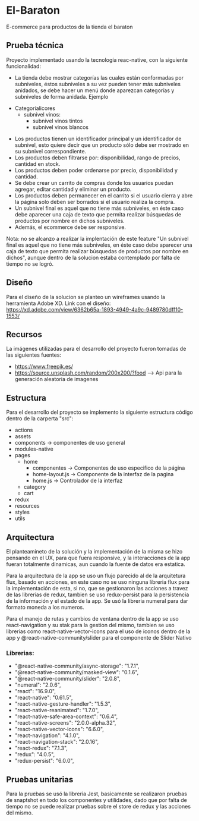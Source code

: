 # El-Baraton
E-commerce para productos de la tienda el baraton

## Prueba técnica
Proyecto implementado usando la tecnología reac-native, con la siguiente funcionalidad:
- La tienda debe mostrar categorías las cuales están conformadas por subniveles, éstos subniveles a su vez pueden tener más subniveles anidados, se debe hacer un menú donde aparezcan categorías y subniveles de forma anidada. Ejemplo
* Categoríalicores
  * subnivel vinos:
    * subnivel vinos tintos
    * subnivel vinos blancos
- Los productos tienen un identificador principal y un identificador de subnivel, esto quiere decir que un producto sólo debe ser mostrado en su subnivel correspondiente.
- Los productos deben filtrarse por: disponibilidad, rango de precios, cantidad en stock.
- Los productos deben poder ordenarse por precio, disponibilidad y cantidad.
- Se debe crear un carrito de compras donde los usuarios puedan agregar, editar
cantidad y eliminar un producto.
- Los productos deben permanecer en el carrito si el usuario cierra y abre la página solo
deben ser borrados si el usuario realiza la compra.
- Un subnivel final es aquel que no tiene más subniveles, en éste caso debe aparecer una
caja de texto que permita realizar búsquedas de productos por nombre en dichos
subniveles.
- Además, el ecommerce debe ser responsive.

Nota: no se alcanzo a realizar la implentación de este feature "Un subnivel final es aquel que no tiene más subniveles, en éste caso debe aparecer una caja de texto que permita realizar búsquedas de productos por nombre en dichos", aunque dentro de la solucion estaba contemplado por falta de tiempo no se logró.

## Diseño
Para el diseño de la solucion se planteo un wireframes usando la herramienta Adobe XD.
Link con el diseño: https://xd.adobe.com/view/6362b65a-1893-4949-4a9c-9489780dff10-1553/

## Recursos
La imágenes utilizadas para el desarrollo del proyecto fueron tomadas de las siguientes fuentes:
* https://www.freepik.es/
* https://source.unsplash.com/random/200x200/?food  --> Api para la generación aleatoria de imagenes

## Estructura
Para el desarrollo del proyecto se implemento la siguiente estructura código dentro de la carperta "src":
* actions
* assets
* components -> componentes de uso general
* modules-native
* pages
  * home
    * componentes -> Componentes de uso especifico de la página
    * home-layout.js -> Componente de la interfaz de la pagina
    * home.js -> Controlador de la interfaz
  * category
  * cart
* redux
* resources
* styles
* utils

## Arquitectura
El planteamineto de la solución y la implementación de la misma se hizo pensando en el UX, para que fuera responsive,
y la interacciones de la app fueran totalmente dinamicas, aun cuando la fuente de datos era estatica.

Para la arquitectura de la app se uso un flujo parecido al de la arquitetura flux, basado en acciones, en este caso
no se uso ninguna libreria flux para la implementación de esta, si no, que se gestionaron las acciones a travez de 
las librerias de redux, tambien se uso redux-persist para la persistencia de la información y el estado de la app.
Se usó la libreria numeral para dar formato moneda a los numeros.

Para el manejo de rutas y cambios de ventana dentro de la app se uso react-navigation y su stak para la gestion del mismo, 
tambien se uso librerias como react-native-vector-icons para el uso de iconos dentro de la app y @react-native-community/slider
para el componente de Slider Nativo
### Librerias:
   * "@react-native-community/async-storage": "1.7.1",
   * "@react-native-community/masked-view": "0.1.6",
   * "@react-native-community/slider": "2.0.8",
   * "numeral": "2.0.6",
   * "react": "16.9.0",
   * "react-native": "0.61.5",
   * "react-native-gesture-handler": "1.5.3",
   * "react-native-reanimated": "1.7.0",
   * "react-native-safe-area-context": "0.6.4",
   * "react-native-screens": "2.0.0-alpha.32",
   * "react-native-vector-icons": "6.6.0",
   * "react-navigation": "4.1.0",
   * "react-navigation-stack": "2.0.16",
   * "react-redux": "7.1.3",
   * "redux": "4.0.5",
   * "redux-persist": "6.0.0",
   
 ## Pruebas unitarias
 Para la pruebas se usó la libreria Jest, basicamente se realizaron pruebas de snaptshot en todo los componentes y utilidades,
 dado que por falta de tiempo no se puede realizar pruebas sobre el store de redux y las acciones del mismo.
